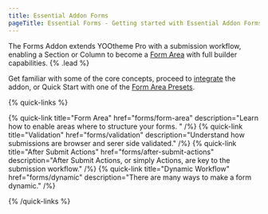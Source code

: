 ```yaml
---
title: Essential Addon Forms
pageTitle: Essential Forms - Getting started with Essential Addon Forms for YOOtheme Pro
---
```


The Forms Addon extends YOOtheme Pro with a submission workflow, enabling a Section or Column to become a [Form Area](forms/form-area) with full builder capabilities. {% .lead %}

Get familiar with some of the core concepts, proceed to [integrate](forms/integration) the addon, or Quick Start with one of the [Form Area Presets](forms/presets).

{% quick-links %}

{% quick-link title="Form Area" href="forms/form-area" description="Learn how to enable areas where to structure your forms. " /%}
{% quick-link title="Validation" href="forms/validation" description="Understand how submissions are browser and serer side validated." /%}
{% quick-link title="After Submit Actions" href="forms/after-submit-actions" description="After Submit Actions, or simply Actions, are key to the submission workflow." /%}
{% quick-link title="Dynamic Workflow" href="forms/dynamic" description="There are many ways to make a form dynamic." /%}

{% /quick-links %}
